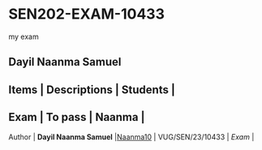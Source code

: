 # SEN202-EXAM-10433
my exam

## Dayil Naanma Samuel

Items | Descriptions | Students |
--------------------------------
Exam | To pass | Naanma |
------------------------------------

Author
| **Dayil Naanma Samuel**	|[Naanma10](https://github.com/Naanma10/) | VUG/SEN/23/10433 | *Exam* |

